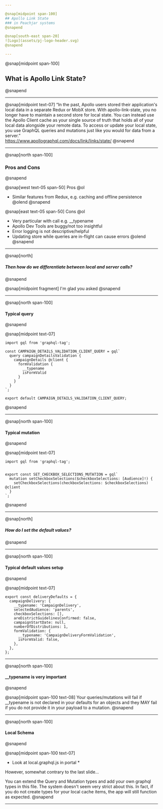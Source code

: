```yaml
---

@snap[midpoint span-100]
## Apollo Link State
### in Peachjar systems
@snapend

@snap[south-east span-20]
![Logo](assets/pj-logo-header.svg)
@snapend

---
```


@snap[midpoint span-100]
## What is Apollo Link State?
@snapend

---

@snap[midpoint text-07]
“In the past, Apollo users stored their application's local data in a separate Redux or MobX store. With apollo-link-state, you no longer have to maintain a second store for local state. You can instead use the Apollo Client cache as your single source of truth that holds all of your local data alongside your remote data. To access or update your local state, you use GraphQL queries and mutations just like you would for data from a server.”
<br />https://www.apollographql.com/docs/link/links/state/
@snapend

---

@snap[north span-100]
### Pros and Cons
@snapend

@snap[west text-05 span-50]
Pros
@ol
- Similar features from Redux, e.g. caching and offline persistence
@olend
@snapend

@snap[east text-05 span-50]
Cons
@ol
- Very particular with call  e.g. \_\_typename
- Apollo Dev Tools are buggy/not too insightful
- Error logging is not descriptive/helpful
- Updating store while queries are in-flight can cause errors
@olend
@snapend

---
@snap[north]
##### Then how do we differentiate between local and server calls?
@snapend

@snap[midpoint fragment]
 I'm glad you asked
@snapend

---
@snap[north span-100]
 #### Typical query
@snapend

@snap[midpoint text-07]
```
import gql from 'graphql-tag';

const CAMPAIGN_DETAILS_VALIDATION_CLIENT_QUERY = gql`
  query campaignDetailsValidation {
    campaignDetails @client {
      formValidation {
        __typename
        isFormValid
      }
    }
  }
`;

export default CAMPAIGN_DETAILS_VALIDATION_CLIENT_QUERY;
```

@snapend

---

@snap[north span-100]
 #### Typical mutation
@snapend

@snap[midpoint text-07]
```
import gql from 'graphql-tag';


export const SET_CHECKBOX_SELECTIONS_MUTATION = gql`
  mutation setCheckboxSelections($checkboxSelections: [Audience]!) {
    setCheckboxSelections(checkboxSelections: $checkboxSelections) @client
  }
`;
```

@snapend

---

@snap[north]
##### How do I set the default values?
@snapend

---

@snap[north span-100]
 #### Typical default values setup
@snapend

@snap[midpoint text-07]
```
export const deliveryDefaults = {
  campaignDelivery: {
    __typename: 'CampaignDelivery',
    selectedAudience: 'parents',
    checkboxSelections: [],
    areDistrictGuidelinesConfirmed: false,
    campaignStartDate: null,
    numberOfDistributions: 1,
    formValidation: {
      __typename: 'CampaignDeliveryFormValidation',
      isFormValid: false,
    },
  },
};
```

---

@snap[north span-100]
#### \_\_typename is very important
@snapend

@snap[midpoint span-100 text-08]
 Your queries/mutations will fail if \_\_typename is not declared in your defaults for an objects and they MAY fail if you do not provide it in your payload to a mutation.
@snapend

---

@snap[north span-100]
#### Local Schema
@snapend

@snap[midpoint span-100 text-07]
 * Look at local.graphql.js in portal *
 
 However, somewhat contrary to the last slide...
 
You can extend the Query and Mutation types and add your own graphql types in this file. The system doesn't seem very strict about this. In fact, if you do not create types for your local cache items, the app will still function as expected.
@snapend

---
